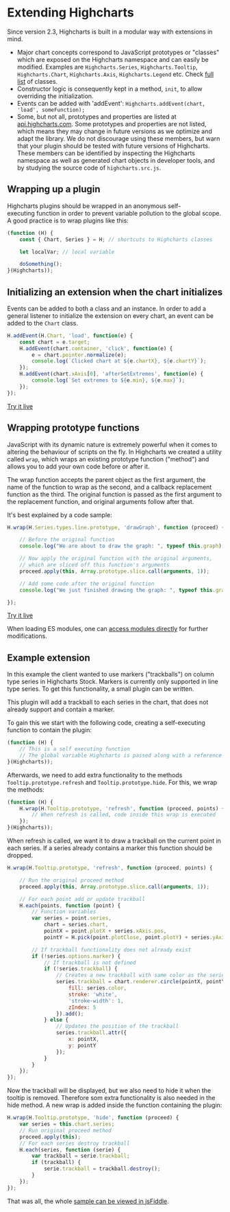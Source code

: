 # Extending Highcharts

Since version 2.3, Highcharts is built in a modular way with extensions in mind. 

*   Major chart concepts correspond to JavaScript prototypes or "classes" which are exposed on the Highcharts namespace and can easily be modified. Examples are `Highcharts.Series`, `Highcharts.Tooltip`, `Highcharts.Chart`, `Highcharts.Axis`, `Highcharts.Legend` etc. Check [full list](https://api.highcharts.com/class-reference/classes.list) of classes.
*   Constructor logic is consequently kept in a method, `init`, to allow overriding the initialization.
*   Events can be added with 'addEvent':
    `Highcharts.addEvent(chart, 'load', someFunction);`
*   Some, but not all, prototypes and properties are listed at [api.highcharts.com](https://api.highcharts.com/class-reference/classes.list). Some prototypes and properties are not listed, which means they may change in future versions as we optimize and adapt the library. We do not discourage using these members, but warn that your plugin should be tested with future versions of Highcharts. These members can be identified by inspecting the Highcharts namespace as well as generated chart objects in developer tools, and by studying the source code of `highcharts.src.js`.



## Wrapping up a plugin

Highcharts plugins should be wrapped in an anonymous self-executing function in order to prevent variable pollution to the global scope. A good practice is to wrap plugins like this:

```js
(function (H) {
    const { Chart, Series } = H; // shortcuts to Highcharts classes

    let localVar; // local variable

    doSomething();
}(Highcharts));
```



## Initializing an extension when the chart initializes

Events can be added to both a class and an instance. In order to add a general listener to initialize the extension on every chart, an event can be added to the `Chart` class.

```js
H.addEvent(H.Chart, 'load', function(e) {
    const chart = e.target;
    H.addEvent(chart.container, 'click', function(e) {
        e = chart.pointer.normalize(e);
        console.log(`Clicked chart at ${e.chartX}, ${e.chartY}`);
    });
    H.addEvent(chart.xAxis[0], 'afterSetExtremes', function(e) {
        console.log(`Set extremes to ${e.min}, ${e.max}`);
    });
});
```

[Try it live](https://jsfiddle.net/gh/get/library/pure/highcharts/highcharts/tree/main/samples/highcharts/chart/events-load-class/)



## Wrapping prototype functions

JavaScript with its dynamic nature is extremely powerful when it comes to altering the behaviour of scripts on the fly. In Highcharts we created a utility called `wrap`, which wraps an existing prototype function ("method") and allows you to add your own code before or after it. 

The wrap function accepts the parent object as the first argument, the name of the function to wrap as the second, and a callback replacement function as the third. The original function is passed as the first argument to the replacement function, and original arguments follow after that.

It's best explained by a code sample:

```js
H.wrap(H.Series.types.line.prototype, 'drawGraph', function (proceed) {

    // Before the original function
    console.log("We are about to draw the graph: ", typeof this.graph);

    // Now apply the original function with the original arguments,
    // which are sliced off this function's arguments
    proceed.apply(this, Array.prototype.slice.call(arguments, 1));

    // Add some code after the original function
    console.log("We just finished drawing the graph: ", typeof this.graph);

});
```

[Try it live](https://jsfiddle.net/gh/get/library/pure/highcharts/highcharts/tree/main/samples/highcharts/series/wrap-drawgraph/)

When loading ES modules, one can [access modules directly](https://jsfiddle.net/gh/get/library/pure/highcharts/highcharts/tree/main/samples/highcharts/esm/extending-members/) for further modifications.



## Example extension

In this example the client wanted to use markers ("trackballs") on column type series in Highcharts Stock. Markers is currently only supported in line type series. To get this functionality, a small plugin can be written.

This plugin will add a trackball to each series in the chart, that does not already support and contain a marker.

To gain this we start with the following code, creating a self-executing function to contain the plugin:

```js
(function (H) {
    // This is a self executing function
    // The global variable Highcharts is passed along with a reference H
}(Highcharts));
```

Afterwards, we need to add extra functionality to the methods `Tooltip.prototype.refresh` and `Tooltip.prototype.hide`. For this, we wrap the methods:

```js
(function (H) {
    H.wrap(H.Tooltip.prototype, 'refresh', function (proceed, points) {
        // When refresh is called, code inside this wrap is executed
    });
}(Highcharts));
```

When refresh is called, we want it to draw a trackball on the current point in each series. If a series already contains a marker this function should be dropped.

```js
H.wrap(H.Tooltip.prototype, 'refresh', function (proceed, points) {

    // Run the original proceed method
    proceed.apply(this, Array.prototype.slice.call(arguments, 1));

    // For each point add or update trackball
    H.each(points, function (point) {
        // Function variables
        var series = point.series,
            chart = series.chart,
            pointX = point.plotX + series.xAxis.pos,
            pointY = H.pick(point.plotClose, point.plotY) + series.yAxis.pos;

        // If trackball functionality does not already exist
        if (!series.options.marker) {
            // If trackball is not defined
            if (!series.trackball) {
                // Creates a new trackball with same color as the series
                series.trackball = chart.renderer.circle(pointX, pointY, 5).attr({
                    fill: series.color,
                    stroke: 'white',
                    'stroke-width': 1,
                    zIndex: 5
                }).add();
            } else {
                // Updates the position of the trackball
                series.trackball.attr({
                    x: pointX,
                    y: pointY
                });
            }
        }
    });
});
```


Now the trackball will be displayed, but we also need to hide it when the tooltip is removed. Therefore som extra functionality is also needed in the hide method. A new wrap is added inside the function containing the plugin:

```js
H.wrap(H.Tooltip.prototype, 'hide', function (proceed) {
    var series = this.chart.series;
    // Run original proceed method
    proceed.apply(this);
    // For each series destroy trackball
    H.each(series, function (serie) {
        var trackball = serie.trackball;
        if (trackball) {
            serie.trackball = trackball.destroy();
        }
    });
});
```

That was all, the whole [sample can be viewed in jsFiddle](https://jsfiddle.net/gh/get/library/pure/highcharts/highcharts/tree/main/samples/highcharts/tooltip/trackball-plugin/).
